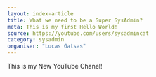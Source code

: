 ```yaml
---
layout: index-article
title: What we need to be a Super SysAdmin? 
meta: This is my first Hello World!
source: https://youtube.com/users/sysadmincat
category: sysadmin
organiser: "Lucas Gatsas"
---
```



This is my New YouTube Chanel! 